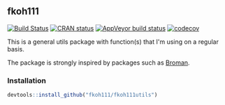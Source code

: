 ## fkoh111

<!-- badges: start -->

[![Build Status](https://travis-ci.com/fkoh111/fkoh111.svg?branch=master)](https://travis-ci.com/fkoh111/fkoh111) [![CRAN status](https://www.r-pkg.org/badges/version-ago/fkoh111)](https://CRAN.R-project.org/package=fkoh111) [![AppVeyor build status](https://ci.appveyor.com/api/projects/status/github/fkoh111/fkoh111?branch=master&svg=true)](https://ci.appveyor.com/project/fkoh111/fkoh111) [![codecov](https://codecov.io/gh/fkoh111/fkoh111/branch/master/graph/badge.svg)](https://codecov.io/gh/fkoh111/fkoh111)

<!-- badges: end -->

This is a general utils package with function(s) that I'm using on a regular basis.

The package is strongly inspired by packages such as [Broman](https://github.com/kbroman/broman).

### Installation

```r
devtools::install_github("fkoh111/fkoh111utils")
```
